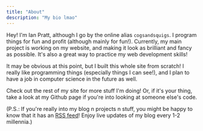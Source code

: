 ```yaml
---
title: "About"
description: "My bio lmao"
---
```


Hey! I'm Ian Pratt, although I go by the online alias `cogsandsquigs`. I program things for fun and profit (although mainly for fun!). Currently, my main project is working on my website, and making it look as brilliant and fancy as possible. It's also a great way to practice my web development skills!

It may be obvious at this point, but I built this whole site from scratch! I really like programming things (especially things I can see!), and I plan to have a job in computer science in the future as well.

Check out the rest of my site for more stuff I'm doing! Or, if it's your thing, take a look at my Github page if you're into looking at someone else's code.

(P.S.: If you're really into my blog n projects n stuff, you might be happy to know that it has an [RSS feed](/rss.xml)! Enjoy live updates of my blog every 1-2 millennia.)

